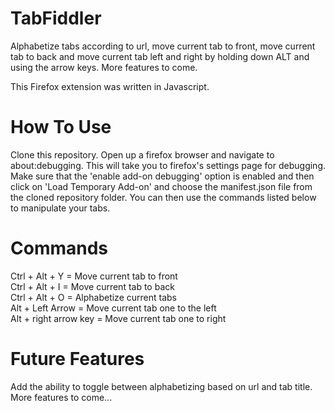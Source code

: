 # TabFiddler

Alphabetize tabs according to url, move current tab to front, move current tab to back and move current tab left and right by holding down ALT and using the arrow keys. More features to come.

This Firefox extension was written in Javascript.

# How To Use

Clone this repository. Open up a firefox browser and navigate to about:debugging. This will take you to firefox's settings page for debugging. Make sure that the 'enable add-on debugging' option is enabled and then click on 'Load Temporary Add-on' and choose the manifest.json file from the cloned repository folder. You can then use the commands listed below to manipulate your tabs.

# Commands

Ctrl + Alt + Y = Move current tab to front  
Ctrl + Alt + I = Move current tab to back  
Ctrl + Alt + O = Alphabetize current tabs  
Alt + Left Arrow = Move current tab one to the left  
Alt + right arrow key = Move current tab one to right

# Future Features

Add the ability to toggle between alphabetizing based on url and tab title. More features to come...

